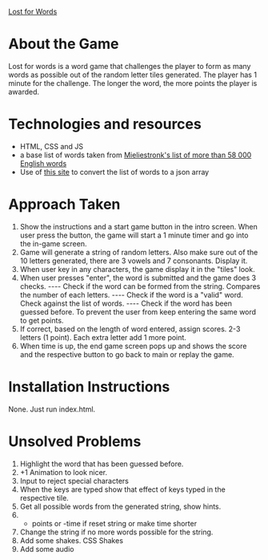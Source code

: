 [Lost for Words](https://artylope.github.io/lostforwords/)

# About the Game

Lost for words is a word game that challenges the player to form as many words as possible out of the random letter tiles generated. The player has 1 minute for the challenge. The longer the word, the more points the player is awarded.

# Technologies and resources

- HTML, CSS and JS
- a base list of words taken from [Mieliestronk's list of more than 58 000 English words](http://www.mieliestronk.com/wordlist.html) 
- Use of [this site](http://www.convertcsv.com/csv-to-json.htm) to convert the list of words to a json array

# Approach Taken
1. Show the instructions and a start game button in the intro screen. When user press the button, the game will start a 1 minute timer and go into the in-game screen. 
2. Game will generate a string of random letters. Also make sure out of the 10 letters generated, there are 3 vowels and 7 consonants. Display it.
3. When user key in any characters, the game display it in the "tiles" look.
4. When user presses "enter", the word is submitted and the game does 3 checks.
---- Check if the word can be formed from the string. Compares the number of each letters. 
---- Check if the word is a "valid" word. Check against the list of words. 
---- Check if the word has been guessed before. To prevent the user from keep entering the same word to get points. 
5. If correct, based on the length of word entered, assign scores. 2-3 letters (1 point). Each extra letter add 1 more point.
6. When time is up, the end game screen pops up and shows the score and the respective button to go back to main or replay the game. 

# Installation Instructions 
None. Just run index.html.

# Unsolved Problems
1. Highlight the word that has been guessed before. 
2. +1 Animation to look nicer. 
3. Input to reject special characters
4. When the keys are typed show that effect of keys typed in the respective tile.
5. Get all possible words from the generated string, show hints.
6. - points or -time if reset string or make time shorter 
7. Change the string if no more words possible for the string.
8. Add some shakes. CSS Shakes
9. Add some audio



